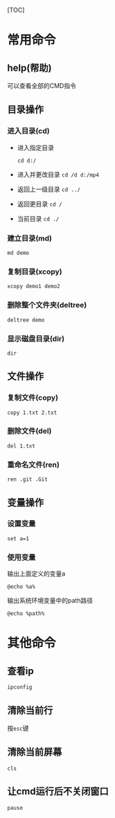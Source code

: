 [TOC]

# 常用命令

## help(帮助)

可以查看全部的CMD指令

## 目录操作

### 进入目录(cd)

- 进入指定目录

  `cd d:/`

- 进入并更改目录
  `cd /d d:/mp4`

- 返回上一级目录
  `cd ../`

- 返回更目录
  `cd /`

- 当前目录
  `cd ./`

### 建立目录(md)

`md demo`

### 复制目录(xcopy)

`xcopy demo1 demo2`

### 删除整个文件夹(deltree)

`deltree demo`

### 显示磁盘目录(dir)

`dir`

## 文件操作

### 复制文件(copy)

`copy 1.txt 2.txt`

### 删除文件(del)

`del 1.txt`

### 重命名文件(ren)

`ren .git .Git`

## 变量操作

### 设置变量

`set a=1`

### 使用变量

输出上面定义的变量a

`@echo %a%`

输出系统环境变量中的path路径

`@echo %path%`

# 其他命令

## 查看ip

`ipconfig`

## 清除当前行

按`esc`键

## 清除当前屏幕

`cls`

## 让cmd运行后不关闭窗口

`pause`




